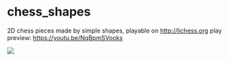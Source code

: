 # chess_shapes
2D chess pieces made by simple shapes, playable on http://lichess.org play preview: https://youtu.be/NqBpmSVooks

![](http://i.imgur.com/CWdqsF5.png)
